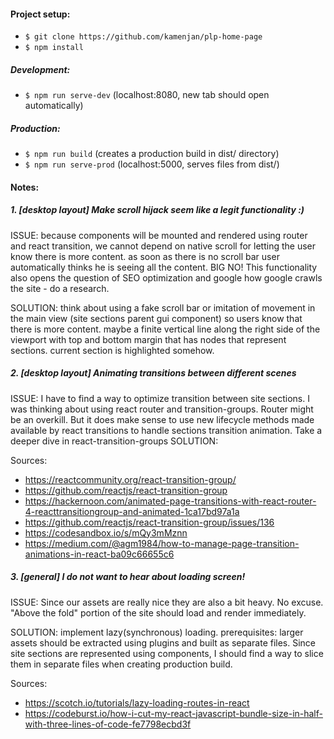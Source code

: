 #### Project setup:

- `$ git clone https://github.com/kamenjan/plp-home-page`
- `$ npm install`

##### Development:
- `$ npm run serve-dev` (localhost:8080, new tab should open automatically)

##### Production:
- `$ npm run build` (creates a production build in dist/ directory)
- `$ npm run serve-prod` (localhost:5000, serves files from dist/)

#### Notes:

##### 1. [desktop layout] Make scroll hijack seem like a legit functionality :)

ISSUE:  because components will be mounted and rendered using router and react transition, we cannot depend on native scroll for letting the user know there is more content. as soon as there is no scroll bar user automatically thinks he is seeing all the content. BIG NO! This functionality also opens the question of SEO optimization and google how google crawls the site - do a research. 

SOLUTION: think about using a fake scroll bar or imitation of movement in the main view (site sections parent gui component) so users know that there is more content. maybe a finite vertical line along the right side of the viewport with top and bottom margin that has nodes that represent sections. current section is highlighted somehow.

##### 2. [desktop layout] Animating transitions between different scenes

ISSUE: I have to find a way to optimize transition between site sections. I was thinking about using react router and transition-groups. Router might be an overkill. But it does make sense to use new lifecycle methods made available by react transitions to handle sections transition animation. Take a deeper dive in react-transition-groups
SOLUTION: 

Sources:
- https://reactcommunity.org/react-transition-group/
- https://github.com/reactjs/react-transition-group
- https://hackernoon.com/animated-page-transitions-with-react-router-4-reacttransitiongroup-and-animated-1ca17bd97a1a
- https://github.com/reactjs/react-transition-group/issues/136
- https://codesandbox.io/s/mQy3mMznn
- https://medium.com/@agm1984/how-to-manage-page-transition-animations-in-react-ba09c66655c6

##### 3. [general] I do not want to hear about loading screen!

ISSUE: Since our assets are really nice they are also a bit heavy. No excuse. "Above the fold" portion of the site should load and render immediately.

SOLUTION: implement lazy(synchronous) loading. prerequisites: larger assets should be extracted using plugins and built as separate files. Since site sections are represented using components, I should find a way to slice them in separate files when creating production build.

Sources:
- https://scotch.io/tutorials/lazy-loading-routes-in-react
- https://codeburst.io/how-i-cut-my-react-javascript-bundle-size-in-half-with-three-lines-of-code-fe7798ecbd3f
